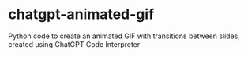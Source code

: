 # chatgpt-animated-gif
Python code to create an animated GIF with transitions between slides, created using ChatGPT Code Interpreter
